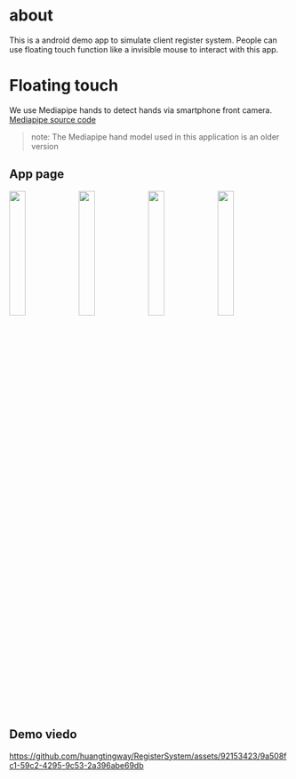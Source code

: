 # about
This is a android demo app to simulate client register system. People can use floating touch function like a invisible mouse to interact with this app.

# Floating touch
We use Mediapipe hands to detect hands via smartphone front camera.  
[Mediapipe source code](https://github.com/google/mediapipe/tree/master/mediapipe/examples/android/solutions/hands/src/main/java/com/google/mediapipe/examples/hands)  
> note: The Mediapipe hand model used in this application is an older version

## App page  
<td>
  <img src="https://github.com/huangtingway/RegisterSystem/assets/92153423/3beef728-0fb6-432b-9156-40ef149e3263" width="24%">
  <img src="https://github.com/huangtingway/RegisterSystem/assets/92153423/96bc9347-9d0b-4875-8d4c-32b11891c5fb" width="24%">
  <img src="https://github.com/huangtingway/RegisterSystem/assets/92153423/9ae612cd-e1a9-490d-897a-073f69d534d4" width="24%">
  <img src="https://github.com/huangtingway/RegisterSystem/assets/92153423/ddf06a66-8bfe-4f87-9a36-a92ce6ebcfe3" width="24%">
</td>  

## Demo viedo  



https://github.com/huangtingway/RegisterSystem/assets/92153423/9a508fc1-59c2-4295-9c53-2a396abe69db

